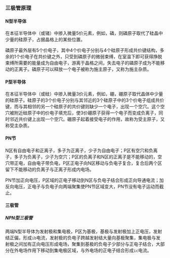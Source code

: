 ### 三极管原理

#### N型半导体

在本征半导体中（或锗）中掺入微量5价元素，例如，磷，则磷原子取代了硅晶中少量的硅原子，占据晶格上的某些位置。

磷原子最外层有5个价电子，其中4个价电子分别与4个硅原子形成共价键结构，多余的1个价电子在共价键之外，只受到磷原子的微弱束缚，在室温下即可获得挣脱束缚所需要的能量成为自由电子，游离于晶格之间，失去电子的磷原子成为不能移动的正离子。磷原子可以释放一个电子被称为施主原子，又称为施主杂质。

#### P型半导体

在本征半导体中（或硅）中掺入微量3价元素，例如，硼，硼原子取代晶体中少量的硅原子。硅原子的3个价电子分别与其邻近的3个硅原子中的3个价电子组成共价键，而与其相邻的另一个硅原子的共价键则缺少一个电子，出现一个空穴。这个空穴被附近硅原子中的价电子填充后，使3价硼原子获得一个电子而变成负离子，同时邻近共价键上出现一个空穴。硼原子起着接受电子的作用，故称为受主原子，又称受主杂质。

#### PN节

N区有自由电子和正离子，多子为正离子，少子为自由电子；P区有空穴和负离子，多子为负离子，少子为空穴；P区的负离子和N区的正离子是不能移动的，空穴带正电，自由电子带负电，P区正电子向N区移动与负电子复合，复合后两个区留下不能移动的负离子与正离子形成内电场。

PN节加正向电压，P区域的正电子移动到N区与负电子结合形成正向导通电流；加反向电压，正电子与负电子向两端聚集使PN节区域变大，PN节没有电子运动而截止。 

#### 三极管

##### NPN型三极管

两端N型半导体为发射极和集电极，P区为基极，基极与发射极加上正电压，发射结正偏，形成`ib`电流，发射极的负电子跨越发射结大量向基极聚集，集电极与发射极之间加有正向电压形成电场，聚集到基极的负电子少部分与正电子结合，大部分在外电场作用下移动到集电极区域，与外电场的正电子结合形成`ic`电流。
